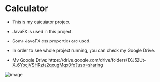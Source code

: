 # Calculator

* This is my calculator project.

* JavaFX is used in this project.

* Some JavaFX css properties are used.

* In order to see whole project running, you can check my Google Drive.

* My Google Drive: https://drive.google.com/drive/folders/1XJ52Ut-X_6YbcjVSHRzta2qxugMqxOfo?usp=sharing

![image](https://github.com/BatuUzun/Calculator/assets/103521291/e2661bd8-9f00-4d1c-8735-2ccbfd2c1604)
